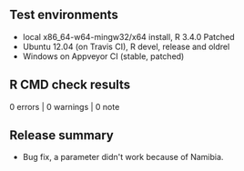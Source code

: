 ## Test environments
* local x86_64-w64-mingw32/x64 install, R 3.4.0 Patched
* Ubuntu 12.04 (on Travis CI), R devel, release and oldrel
* Windows on Appveyor CI (stable, patched)

## R CMD check results

0 errors | 0 warnings | 0 note

## Release summary

* Bug fix, a parameter didn't work because of Namibia.
